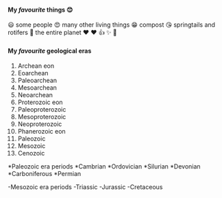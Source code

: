 #### My *favourite* things :blush:
 :smiley: some people
 :heart_eyes: many other living things
 :grin: compost
 :kissing_heart: springtails and rotifers
 :ocean: the entire planet
 :heart: :heart: :+1: :sparkles: :tada:
#### My *favourite* geological eras
1. Archean eon
  1. Eoarchean
  2. Paleoarchean
  3. Mesoarchean
  4. Neoarchean
2. Proterozoic eon
  1. Paleoproterozoic
  2. Mesoproterozoic
   3. Neoproterozoic
3. Phanerozoic eon
  1. Paleozoic
  2. Mesozoic
  3. Cenozoic

*Paleozoic era periods
  *Cambrian
  *Ordovician
  *Silurian
  *Devonian
  *Carboniferous
  *Permian

-Mesozoic era periods
  -Triassic
  -Jurassic
  -Cretaceous
